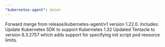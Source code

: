 ```yaml
---
"kubernetes-agent": minor
---
```


Forward merge from release/kubernetes-agent/v1 version 1.22.0. 
Includes:
Update Kubernetes SDK to support Kubernetes 1.32
Updated Tentacle to version 8.3.2757 which adds support for specifying init script pod resource limits.

